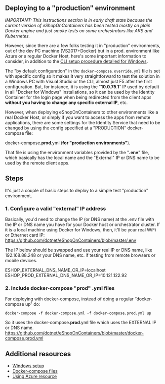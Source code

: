 ## Deploying to a "production" environment

_IMPORTANT: This instructions section is in early draft state because the current version of eShopOnContainers has been tested mostly on plain Docker engine and just smoke tests on some orchestrators like AKS and Kubernetes._

However, since there are a few folks testing it in "production" environments, out of the dev PC machine (VS2017+Docker) but in a prod. environment like Azure or a regular Docker Host, here's some important information to consider, in addition to the [CLI setup procedure detailed for Windows](Windows-setup).

The "by default configuration" in the `docker-compose.override.yml` file is set with specific config so it makes it very straightforward to test the solution in a Windows PC with Visual Studio or the CLI, almost just F5 after the first configuration. But, for instance, it is using the "**10.0.75.1**" IP used by default in all "Docker for Windows" installations, so it can be used by the Identity Container for the login page when being redirected from the client apps **without you having to change any specific external IP**, etc.

However, when deploying eShopOnContainers to other environments like a real Docker Host, or simply if you want to access the apps from remote applications, there are some settings for the Identity Service that need to be changed by using the config specified at a "PRODUCTION" docker-compose file:

  docker-compose.**prod**.yml  (**for "production environments"**).

That file is using the environment variables provided by the "**.env**" file, which basically has the local name and the "External" IP or DNS name to be used by the remote client apps.

## Steps

It's just a couple of basic steps to deploy to a simple test "production" environment.

### 1. Configure a valid "external" IP address

Basically, you'd need to change the IP (or DNS name) at the .env file with the IP or DNS name you have for your Docker host or orchestrator cluster. If it is a local machine using Docker for Windows, then, it'll be your real WiFi or Ethernet card IP:
<https://github.com/dotnet/eShopOnContainers/blob/master/.env>

The IP below should be swapped and use your real IP or DNS name, like 192.168.88.248 or your DNS name, etc. if testing from remote browsers or mobile devices.

ESHOP_EXTERNAL_DNS_NAME_OR_IP=localhost
ESHOP_PROD_EXTERNAL_DNS_NAME_OR_IP=10.121.122.92

### 2. Include docker-compose "prod" .yml files

For deploying with docker-compose, instead of doing a regular “docker-compose up” do:

```console
docker-compose -f docker-compose.yml -f docker-compose.prod.yml up
```

So it uses the docker-compose.**prod**.yml file which uses the EXTERNAL IP or DNS name.
<https://github.com/dotnet/eShopOnContainers/blob/master/docker-compose.prod.yml>

## Additional resources

- [Windows setup](Windows-setup)
- [Docker-compose files](Docker-compose-deployment-files)
- [Using Azure resource](Using-Azure-resources)
